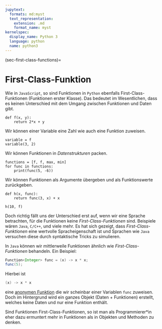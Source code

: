 ```yaml
---
jupytext:
  formats: md:myst
  text_representation:
    extension: .md
    format_name: myst
kernelspec:
  display_name: Python 3
  language: python
  name: python3
---
```


(sec-first-class-functions)=
# First-Class-Funktion

Wie in ``JavaScript``, so sind Funktionen in ``Python`` ebenfalls First-Class-Funktionen (Funktionen erster Klasse).
Das bedeutet im Wesentlichen, dass es keinen Unterschied mit dem Umgang zwischen Funktionen und Daten gibt.

```{code-cell} python3
def f(x, y):
    return 2*x + y
```

Wir können einer Variable eine Zahl wie auch eine Funktion zuweisen.

```{code-cell} python3
variable = f
variable(3, 2)
```

Wir können Funktionen in *Datenstrukturen* packen.

```{code-cell} python3
functions = [f, f, max, min]
for func in functions:
    print(func(5, -6))
```

Wir können Funktionen als Argumente übergeben und als Funktionswerte zurückgeben.

```{code-cell} python3
def h(x, func):
    return func(3, x) + x

h(10, f)
```

Doch richtig fällt uns der Unterschied erst auf, wenn wir eine Sprache betrachten, für die Funktionen keine *First-Class-Funktionen* sind.
Beispiele wären ``Java``, ``C/C++``, und viele mehr.
Es hat sich gezeigt, dass *First-Class-Funktionen* eine wertvolle Spracheigenschaft ist und Sprachen wie ``Java`` versuchen diese durch syntaktische Tricks zu simulieren.

In ``Java`` können wir mittlerweile Funktionen ähnlich wie *First-Class-Funktionen* behandeln.
Ein Beispiel:

```java
Function<Integer> func = (x) -> x * x;
func(5);
```

Hierbei ist

```java
(x) -> x * x
```

eine [anonymen Funktion](sec-anonymous-function) die wir scheinbar einer Variablen ``func`` zuweisen.
Doch im Hintergrund wird ein ganzes Objekt (Daten + Funktionen) erstellt, welches keine Daten und nur eine Funktion enthält.

Sind Funktionen First-Class-Funktionen, so ist man als Programmierer\*in eher dazu ermuntert mehr in Funktionen als in Objekten und Methoden zu denken.